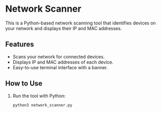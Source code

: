 # Network Scanner

This is a Python-based network scanning tool that identifies devices on your network and displays their IP and MAC addresses.

## Features
- Scans your network for connected devices.
- Displays IP and MAC addresses of each device.
- Easy-to-use terminal interface with a banner.

## How to Use
1. Run the tool with Python:
   ```bash
   python3 network_scanner.py


